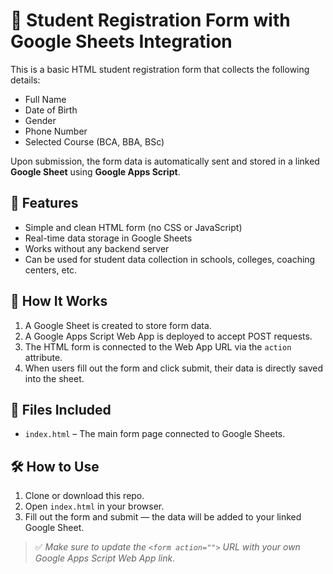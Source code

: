 # 📝 Student Registration Form with Google Sheets Integration

This is a basic HTML student registration form that collects the following details:

- Full Name  
- Date of Birth  
- Gender  
- Phone Number  
- Selected Course (BCA, BBA, BSc)

Upon submission, the form data is automatically sent and stored in a linked **Google Sheet** using **Google Apps Script**.

## 🚀 Features

- Simple and clean HTML form (no CSS or JavaScript)
- Real-time data storage in Google Sheets
- Works without any backend server
- Can be used for student data collection in schools, colleges, coaching centers, etc.

## 🔗 How It Works

1. A Google Sheet is created to store form data.
2. A Google Apps Script Web App is deployed to accept POST requests.
3. The HTML form is connected to the Web App URL via the `action` attribute.
4. When users fill out the form and click submit, their data is directly saved into the sheet.

## 📁 Files Included

- `index.html` – The main form page connected to Google Sheets.

## 🛠️ How to Use

1. Clone or download this repo.
2. Open `index.html` in your browser.
3. Fill out the form and submit — the data will be added to your linked Google Sheet.

> ✅ *Make sure to update the `<form action="">` URL with your own Google Apps Script Web App link.*
